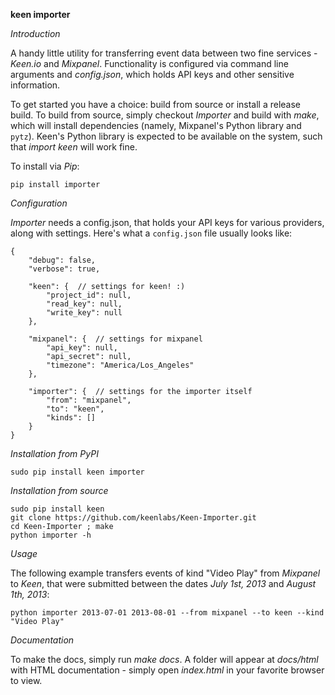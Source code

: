 **keen importer**

*Introduction*

A handy little utility for transferring event data between two
fine services - *Keen.io* and *Mixpanel*. Functionality is configured
via command line arguments and *config.json*, which holds API keys
and other sensitive information.

To get started you have a choice: build from source or install a release build.
To build from source, simply checkout *Importer* and build with *make*,
which will install dependencies (namely, Mixpanel's Python library and `pytz`).
Keen's Python library is expected to be available on the system,
such that *import keen* will work fine.

To install via *Pip*:

	pip install importer


*Configuration*

*Importer* needs a config.json, that holds your API keys for various providers,
along with settings. Here's what a `config.json` file usually looks like:

	{
	    "debug": false,
	    "verbose": true,
	    
	    "keen": {  // settings for keen! :)
	        "project_id": null,
	        "read_key": null,
	        "write_key": null
	    },
	    
	    "mixpanel": {  // settings for mixpanel
	        "api_key": null,
	        "api_secret": null,
	        "timezone": "America/Los_Angeles"
	    },
	    
	    "importer": {  // settings for the importer itself
	        "from": "mixpanel",
	        "to": "keen",
	        "kinds": []
	    }
	}


*Installation from PyPI*

	sudo pip install keen importer


*Installation from source*

	sudo pip install keen
	git clone https://github.com/keenlabs/Keen-Importer.git
	cd Keen-Importer ; make
	python importer -h


*Usage*

The following example transfers events of kind "Video Play" from
*Mixpanel* to *Keen*, that were submitted between the dates
*July 1st, 2013* and *August 1th, 2013*:

	python importer 2013-07-01 2013-08-01 --from mixpanel --to keen --kind "Video Play"


*Documentation*

To make the docs, simply run *make docs*. A folder will appear
at *docs/html* with HTML documentation - simply open *index.html*
in your favorite browser to view.
